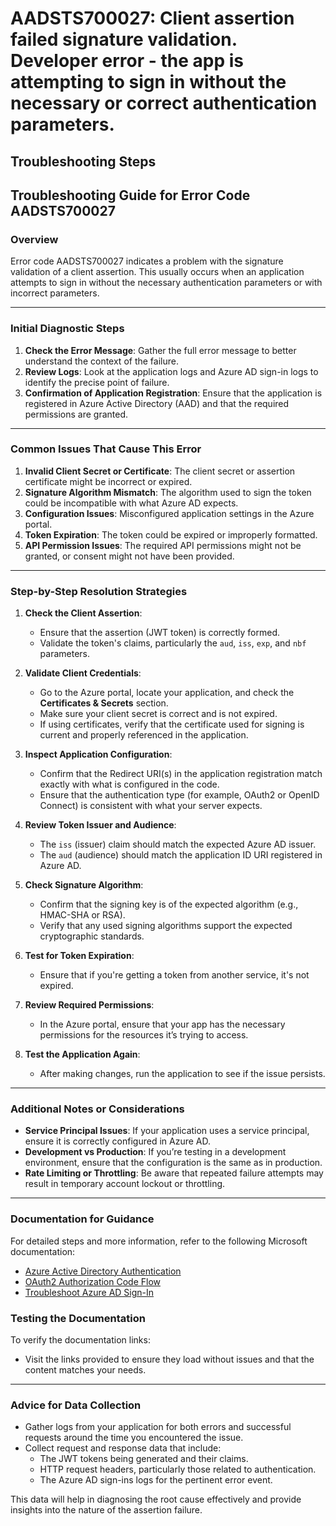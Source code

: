 # AADSTS700027: Client assertion failed signature validation. Developer error - the app is attempting to sign in without the necessary or correct authentication parameters.


## Troubleshooting Steps
## Troubleshooting Guide for Error Code AADSTS700027

### Overview
Error code AADSTS700027 indicates a problem with the signature validation of a client assertion. This usually occurs when an application attempts to sign in without the necessary authentication parameters or with incorrect parameters. 

---

### Initial Diagnostic Steps
1. **Check the Error Message**: Gather the full error message to better understand the context of the failure.
2. **Review Logs**: Look at the application logs and Azure AD sign-in logs to identify the precise point of failure.
3. **Confirmation of Application Registration**: Ensure that the application is registered in Azure Active Directory (AAD) and that the required permissions are granted.

---

### Common Issues That Cause This Error
1. **Invalid Client Secret or Certificate**: The client secret or assertion certificate might be incorrect or expired.
2. **Signature Algorithm Mismatch**: The algorithm used to sign the token could be incompatible with what Azure AD expects.
3. **Configuration Issues**: Misconfigured application settings in the Azure portal.
4. **Token Expiration**: The token could be expired or improperly formatted.
5. **API Permission Issues**: The required API permissions might not be granted, or consent might not have been provided.

---

### Step-by-Step Resolution Strategies
1. **Check the Client Assertion**:
   - Ensure that the assertion (JWT token) is correctly formed.
   - Validate the token's claims, particularly the `aud`, `iss`, `exp`, and `nbf` parameters.

2. **Validate Client Credentials**:
   - Go to the Azure portal, locate your application, and check the **Certificates & Secrets** section.
   - Make sure your client secret is correct and is not expired.
   - If using certificates, verify that the certificate used for signing is current and properly referenced in the application.

3. **Inspect Application Configuration**:
   - Confirm that the Redirect URI(s) in the application registration match exactly with what is configured in the code.
   - Ensure that the authentication type (for example, OAuth2 or OpenID Connect) is consistent with what your server expects.

4. **Review Token Issuer and Audience**:
   - The `iss` (issuer) claim should match the expected Azure AD issuer.
   - The `aud` (audience) should match the application ID URI registered in Azure AD.

5. **Check Signature Algorithm**:
   - Confirm that the signing key is of the expected algorithm (e.g., HMAC-SHA or RSA).
   - Verify that any used signing algorithms support the expected cryptographic standards.

6. **Test for Token Expiration**:
   - Ensure that if you're getting a token from another service, it's not expired. 

7. **Review Required Permissions**:
   - In the Azure portal, ensure that your app has the necessary permissions for the resources it’s trying to access.

8. **Test the Application Again**:
   - After making changes, run the application to see if the issue persists.

---

### Additional Notes or Considerations
- **Service Principal Issues**: If your application uses a service principal, ensure it is correctly configured in Azure AD.
- **Development vs Production**: If you’re testing in a development environment, ensure that the configuration is the same as in production.
- **Rate Limiting or Throttling**: Be aware that repeated failure attempts may result in temporary account lockout or throttling.

---

### Documentation for Guidance
For detailed steps and more information, refer to the following Microsoft documentation:
- [Azure Active Directory Authentication](https://docs.microsoft.com/en-us/azure/active-directory/develop/authentication-scenarios)
- [OAuth2 Authorization Code Flow](https://docs.microsoft.com/en-us/azure/active-directory/develop/v2-oauth2-auth-code-flow)
- [Troubleshoot Azure AD Sign-In](https://docs.microsoft.com/en-us/azure/active-directory/reports-monitoring/troubleshoot-sign-ins)

### Testing the Documentation
To verify the documentation links:
- Visit the links provided to ensure they load without issues and that the content matches your needs.

---

### Advice for Data Collection
- Gather logs from your application for both errors and successful requests around the time you encountered the issue.
- Collect request and response data that include:
  - The JWT tokens being generated and their claims.
  - HTTP request headers, particularly those related to authentication.
  - The Azure AD sign-ins logs for the pertinent error event.

This data will help in diagnosing the root cause effectively and provide insights into the nature of the assertion failure.